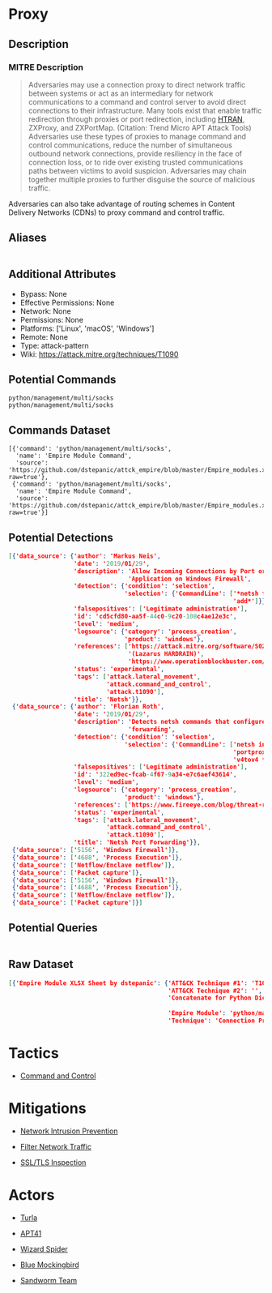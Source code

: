 
# Proxy

## Description

### MITRE Description

> Adversaries may use a connection proxy to direct network traffic between systems or act as an intermediary for network communications to a command and control server to avoid direct connections to their infrastructure. Many tools exist that enable traffic redirection through proxies or port redirection, including [HTRAN](https://attack.mitre.org/software/S0040), ZXProxy, and ZXPortMap. (Citation: Trend Micro APT Attack Tools) Adversaries use these types of proxies to manage command and control communications, reduce the number of simultaneous outbound network connections, provide resiliency in the face of connection loss, or to ride over existing trusted communications paths between victims to avoid suspicion. Adversaries may chain together multiple proxies to further disguise the source of malicious traffic.

Adversaries can also take advantage of routing schemes in Content Delivery Networks (CDNs) to proxy command and control traffic.

## Aliases

```

```

## Additional Attributes

* Bypass: None
* Effective Permissions: None
* Network: None
* Permissions: None
* Platforms: ['Linux', 'macOS', 'Windows']
* Remote: None
* Type: attack-pattern
* Wiki: https://attack.mitre.org/techniques/T1090

## Potential Commands

```
python/management/multi/socks
python/management/multi/socks
```

## Commands Dataset

```
[{'command': 'python/management/multi/socks',
  'name': 'Empire Module Command',
  'source': 'https://github.com/dstepanic/attck_empire/blob/master/Empire_modules.xlsx?raw=true'},
 {'command': 'python/management/multi/socks',
  'name': 'Empire Module Command',
  'source': 'https://github.com/dstepanic/attck_empire/blob/master/Empire_modules.xlsx?raw=true'}]
```

## Potential Detections

```json
[{'data_source': {'author': 'Markus Neis',
                  'date': '2019/01/29',
                  'description': 'Allow Incoming Connections by Port or '
                                 'Application on Windows Firewall',
                  'detection': {'condition': 'selection',
                                'selection': {'CommandLine': ['*netsh firewall '
                                                              'add*']}},
                  'falsepositives': ['Legitimate administration'],
                  'id': 'cd5cfd80-aa5f-44c0-9c20-108c4ae12e3c',
                  'level': 'medium',
                  'logsource': {'category': 'process_creation',
                                'product': 'windows'},
                  'references': ['https://attack.mitre.org/software/S0246/ '
                                 '(Lazarus HARDRAIN)',
                                 'https://www.operationblockbuster.com/wp-content/uploads/2016/02/Operation-Blockbuster-RAT-and-Staging-Report.pdf'],
                  'status': 'experimental',
                  'tags': ['attack.lateral_movement',
                           'attack.command_and_control',
                           'attack.t1090'],
                  'title': 'Netsh'}},
 {'data_source': {'author': 'Florian Roth',
                  'date': '2019/01/29',
                  'description': 'Detects netsh commands that configure a port '
                                 'forwarding',
                  'detection': {'condition': 'selection',
                                'selection': {'CommandLine': ['netsh interface '
                                                              'portproxy add '
                                                              'v4tov4 *']}},
                  'falsepositives': ['Legitimate administration'],
                  'id': '322ed9ec-fcab-4f67-9a34-e7c6aef43614',
                  'level': 'medium',
                  'logsource': {'category': 'process_creation',
                                'product': 'windows'},
                  'references': ['https://www.fireeye.com/blog/threat-research/2019/01/bypassing-network-restrictions-through-rdp-tunneling.html'],
                  'status': 'experimental',
                  'tags': ['attack.lateral_movement',
                           'attack.command_and_control',
                           'attack.t1090'],
                  'title': 'Netsh Port Forwarding'}},
 {'data_source': ['5156', 'Windows Firewall']},
 {'data_source': ['4688', 'Process Execution']},
 {'data_source': ['Netflow/Enclave netflow']},
 {'data_source': ['Packet capture']},
 {'data_source': ['5156', 'Windows Firewall']},
 {'data_source': ['4688', 'Process Execution']},
 {'data_source': ['Netflow/Enclave netflow']},
 {'data_source': ['Packet capture']}]
```

## Potential Queries

```json

```

## Raw Dataset

```json
[{'Empire Module XLSX Sheet by dstepanic': {'ATT&CK Technique #1': 'T1090',
                                            'ATT&CK Technique #2': '',
                                            'Concatenate for Python Dictionary': '"python/management/multi/socks":  '
                                                                                 '["T1090"],',
                                            'Empire Module': 'python/management/multi/socks',
                                            'Technique': 'Connection Proxy'}}]
```

# Tactics


* [Command and Control](../tactics/Command-and-Control.md)


# Mitigations


* [Network Intrusion Prevention](../mitigations/Network-Intrusion-Prevention.md)

* [Filter Network Traffic](../mitigations/Filter-Network-Traffic.md)
    
* [SSL/TLS Inspection](../mitigations/SSL-TLS-Inspection.md)
    

# Actors


* [Turla](../actors/Turla.md)

* [APT41](../actors/APT41.md)
    
* [Wizard Spider](../actors/Wizard-Spider.md)
    
* [Blue Mockingbird](../actors/Blue-Mockingbird.md)
    
* [Sandworm Team](../actors/Sandworm-Team.md)
    
